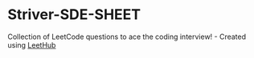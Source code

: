 # Striver-SDE-SHEET
Collection of LeetCode questions to ace the coding interview! - Created using [LeetHub](https://github.com/QasimWani/LeetHub)
